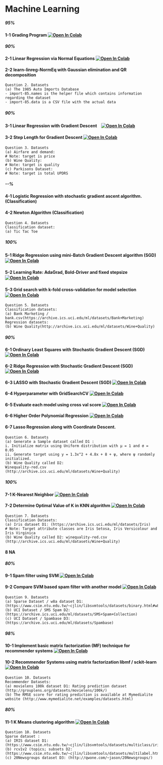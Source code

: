 # Machine Learning
##### 95%
#### 1-1 Grading Program [![Open In Colab](https://colab.research.google.com/assets/colab-badge.svg)](https://colab.research.google.com/gist/HaruHonda/e1715f871f273e67f5e520780c9fe528/grading-program.ipynb)
##### 90%
#### 2-1 Linear Regression via Normal Equations [![Open In Colab](https://colab.research.google.com/assets/colab-badge.svg)](https://colab.research.google.com/drive/1UwKlZ5SwygZwWU-MPvFe0rD-gE4PEFxl#scrollTo=SfodSubLJVJX)
#### 2-2 learn-linreg-NormEq with Gaussian elimination and QR decomposition
```
Question 2. Datasets 
(a) The 1985 Auto Imports Database
- import-85.names is the helper file which contains information regarding the dataset
- import-85.data is a CSV file with the actual data
```
##### 90%
#### 3-1 Linear Regression with Gradient Descent　[![Open In Colab](https://colab.research.google.com/assets/colab-badge.svg)](https://colab.research.google.com/gist/HaruHonda/230316795c668900890b4c119e1a95d9/harukihonda_305304_pml.ipynb)
#### 3-2 Step Length for Gradient Descent [![Open In Colab](https://colab.research.google.com/assets/colab-badge.svg)](https://colab.research.google.com/gist/HaruHonda/230316795c668900890b4c119e1a95d9/harukihonda_305304_pml.ipynb)
```
Question 3. Datasets 
(a) Airfare and demand: 
# Note: target is price
(b) Wine Quality:
# Note: target is quality
(c) Parkisons Dataset:
# Note: target is total UPDRS
```
##### --%
#### 4-1 Logistic Regression with stochastic gradient ascent algorithm. (Classification)
#### 4-2 Newton Algorithm (Classification)
```
Question 4. Datasets 
Classification dataset:
(a) Tic Tac Toe
```
##### 100%
#### 5-1 Ridge Regression using mini-Batch Gradient Descent algorithm (SGD)　[![Open In Colab](https://colab.research.google.com/assets/colab-badge.svg)](https://colab.research.google.com/gist/HaruHonda/7fbd40fe641da9bedcb9c87138738693/harukihonda.ipynb)
#### 5-2 Learning Rate: AdaGrad, Bold-Driver and fixed stepsize　[![Open In Colab](https://colab.research.google.com/assets/colab-badge.svg)](https://colab.research.google.com/gist/HaruHonda/7fbd40fe641da9bedcb9c87138738693/harukihonda.ipynb)
#### 5-3 Grid search with k-fold cross-validation for model selection　[![Open In Colab](https://colab.research.google.com/assets/colab-badge.svg)](https://colab.research.google.com/gist/HaruHonda/7fbd40fe641da9bedcb9c87138738693/harukihonda.ipynb)
```
Question 5. Datasets 
Classification datasets:
(a) Bank Marketing / bank.csv(https://archive.ics.uci.edu/ml/datasets/Bank+Marketing)
Regression datasets:
(b) Wine Quality(http://archive.ics.uci.edu/ml/datasets/Wine+Quality)
```
##### 90%
#### 6-1 Ordinary Least Squares with Stochastic Gradient Descent (SGD) [![Open In Colab](https://colab.research.google.com/assets/colab-badge.svg)](https://colab.research.google.com/gist/HaruHonda/7fbd40fe641da9bedcb9c87138738693/harukihonda.ipynb)
#### 6-2 Ridge Regression with Stochastic Gradient Descent (SGD) [![Open In Colab](https://colab.research.google.com/assets/colab-badge.svg)](https://colab.research.google.com/gist/HaruHonda/7fbd40fe641da9bedcb9c87138738693/harukihonda.ipynb)
#### 6-3 LASSO with Stochastic Gradient Descent (SGD) [![Open In Colab](https://colab.research.google.com/assets/colab-badge.svg)](https://colab.research.google.com/gist/HaruHonda/7fbd40fe641da9bedcb9c87138738693/harukihonda.ipynb)
#### 6-4 Hyperparameter with GridSearchCV [![Open In Colab](https://colab.research.google.com/assets/colab-badge.svg)](https://colab.research.google.com/gist/HaruHonda/7fbd40fe641da9bedcb9c87138738693/harukihonda.ipynb)
#### 6-5 Evaluate each model using cross val score [![Open In Colab](https://colab.research.google.com/assets/colab-badge.svg)](https://colab.research.google.com/gist/HaruHonda/7fbd40fe641da9bedcb9c87138738693/harukihonda.ipynb)
#### 6-6 Higher Order Polynomial Regression [![Open In Colab](https://colab.research.google.com/assets/colab-badge.svg)](https://colab.research.google.com/gist/HaruHonda/7fbd40fe641da9bedcb9c87138738693/harukihonda.ipynb)
#### 6-7 Lasso Regression along with Coordinate Descent. 
```
Question 6. Datasets 
(a) Generate a Sample dataset called D1 :
i. Initialize matrix using Uniform distribution with μ = 1 and σ = 0.05
ii. Generate target using y = 1.3x^2 + 4.8x + 8 + ψ, where ψ randomly initialized.
(b) Wine Quality called D2: 
Winequality-red.csv (http://archive.ics.uci.edu/ml/datasets/Wine+Quality)
```
##### 100%
#### 7-1 K-Nearest Neighbor [![Open In Colab](https://colab.research.google.com/assets/colab-badge.svg)](https://colab.research.google.com/gist/HaruHonda/e4161ebc29204b2beb11ae195eebf7e0/harukihonda.ipynb)
#### 7-2 Determine Optimal Value of K in KNN algorithm [![Open In Colab](https://colab.research.google.com/assets/colab-badge.svg)](https://colab.research.google.com/gist/HaruHonda/e4161ebc29204b2beb11ae195eebf7e0/harukihonda.ipynb)
```
Question 7. Datasets 
Classification Datasets: 
(a) Iris dataset D1: (https://archive.ics.uci.edu/ml/datasets/Iris)
# Note: Target attribute classes are Iris Setosa, Iris Versicolour and Iris Virginica 
(b) Wine Quality called D2: winequality-red.csv (http://archive.ics.uci.edu/ml/datasets/Wine+Quality)
```
#### 8 NA

##### 80%
#### 9-1 Spam filter using SVM [![Open In Colab](https://colab.research.google.com/assets/colab-badge.svg)](https://colab.research.google.com/gist/HaruHonda/425a0cc857a7aa178dd5db74bd182f79/harukihonda.ipynb)
#### 9-2 Compare SVM based spam filter with another model [![Open In Colab](https://colab.research.google.com/assets/colab-badge.svg)](https://colab.research.google.com/gist/HaruHonda/425a0cc857a7aa178dd5db74bd182f79/harukihonda.ipynb)
```
Question 9. Datasets
(a) Sparse Dataset / w8a dataset D1: (https://www.csie.ntu.edu.tw/~cjlin/libsvmtools/datasets/binary.html#w8a)
(b) UCI Dataset / SMS Spam D2: (https://archive.ics.uci.edu/ml/datasets/SMS+Spam+Collection)
(c) UCI Dataset / Spambase D3: (https://archive.ics.uci.edu/ml/datasets/Spambase)
```
##### 98%
#### 10-1 Implement basic matrix factorization (MF) technique for recommender systems [![Open In Colab](https://colab.research.google.com/assets/colab-badge.svg)](https://colab.research.google.com/gist/HaruHonda/58a69b7dc6438391d9784f63f97d2f3e/harukihonda.ipynb)
#### 10-2 Recommender Systems using matrix factorization libmf / sckit-learn [![Open In Colab](https://colab.research.google.com/assets/colab-badge.svg)](https://colab.research.google.com/gist/HaruHonda/58a69b7dc6438391d9784f63f97d2f3e/harukihonda.ipynb)
```
Question 10. Datasets 
Recommender Datasets:
(a) movielens 100k dataset D1: Rating prediction dataset (http://grouplens.org/datasets/movielens/100k/)
(b) The RMSE score for rating prediction is available at Mymedialite website (http://www.mymedialite.net/examples/datasets.html)
```
##### 80%
#### 11-1 K Means clustering algorithm [![Open In Colab](https://colab.research.google.com/assets/colab-badge.svg)](https://colab.research.google.com/gist/HaruHonda/58a69b7dc6438391d9784f63f97d2f3e/harukihonda.ipynb)
```
Question 10. Datasets 
Sparse dataset :
(a) IRIS dataset D1: (https://www.csie.ntu.edu.tw/~cjlin/libsvmtools/datasets/multiclass/iris.scale)
(b) rcv1v2 (topics; subsets D2: (https://www.csie.ntu.edu.tw/~cjlin/libsvmtools/datasets/multilabel.html)
(c) 20Newsgroups dataset D3: (http://qwone.com/~jason/20Newsgroups/)
```

